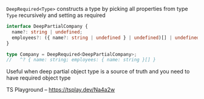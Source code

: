 `DeepRequired<Type>` constructs a type by picking all properties from type `Type` recursively and setting as required

```ts
interface DeepPartialCompany {
  name?: string | undefined;
  employees?: ({ name?: string | undefined } | undefined)[] | undefined;
}

type Company = DeepRequired<DeepPartialCompany>;
//   ^? { name: string; employees: { name: string }[] }
```

Useful when deep partial object type is a source of truth and you need to have required object type

TS Playground – https://tsplay.dev/Na4a2w

